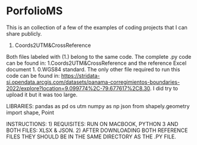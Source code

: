 # PorfolioMS
This is an collection of a few of the examples of coding projects that I can share publicly.

1. Coords2UTM&CrossReference
   
  Both files labeled with (1.) belong to the same code. The complete .py code can be found in: 1.Coords2UTM&CrossReference and the reference Excel document 1. 0.WGS84 standard. The only other file required to run this code can be found in: https://stridata-si.opendata.arcgis.com/datasets/panama-corregimientos-boundaries-2022/explore?location=9.099774%2C-79.677617%2C8.30. I did try to upload it but it was too large.
  
   LIBRARIES:
    pandas as pd
    os
    utm
    numpy as np
    json
    from shapely.geometry import shape, Point

   INSTRUCTIONS: 
     1) REQUISITES: RUN ON MACBOOK, PYTHON 3 AND BOTH FILES: XLSX & JSON.
     2) AFTER DOWNLOADING BOTH REFERENCE FILES THEY SHOULD BE IN THE SAME DIRECTORY AS THE .PY FILE.
